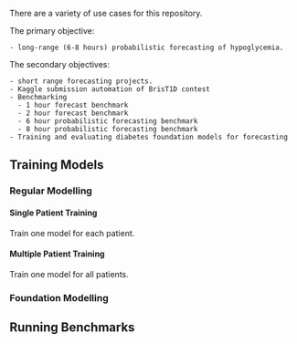 There are a variety of use cases for this repository. 

The primary objective:

    - long-range (6-8 hours) probabilistic forecasting of hypoglycemia.

The secondary objectives:

    - short range forecasting projects.
    - Kaggle submission automation of BrisT1D contest
    - Benchmarking
      - 1 hour forecast benchmark
      - 2 hour forecast benchmark
      - 6 hour probabilistic forecasting benchmark
      - 8 hour probabilistic forecasting benchmark
    - Training and evaluating diabetes foundation models for forecasting

## Training Models  
### Regular Modelling
#### Single Patient Training
Train one model for each patient. 

#### Multiple Patient Training
Train one model for all patients.


### Foundation Modelling



## Running Benchmarks

